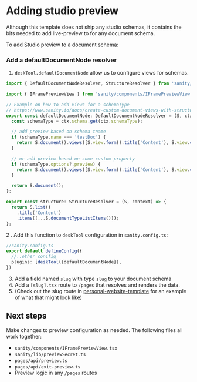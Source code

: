 # Adding studio preview

Although this template does not ship any studio schemas, it contains the bits needed to add live-preview to for any document schema.

To add Studio preview to a document schema:

### Add a defaultDocumentNode resolver

1. `deskTool.defaultDocumentNode` allow us to configure views for schemas.

```ts
import { DefaultDocumentNodeResolver, StructureResolver } from 'sanity/lib/exports/desk';

import { IFramePreviewView } from 'sanity/components/IFramePreviewView';

// Example on how to add views for a schemaType
// https://www.sanity.io/docs/create-custom-document-views-with-structure-builder
export const defaultDocumentNode: DefaultDocumentNodeResolver = (S, ctx) => {
  const schemaType = ctx.schema.get(ctx.schemaType);

  // add preview based on schema tname
  if (schemaType.name === 'testDoc') {
    return S.document().views([S.view.form().title('Content'), S.view.component(IFramePreviewView).title('Preview')]);
  }

  // or add preview based on some custom property
  if (schemaType.options?.preview) {
    return S.document().views([S.view.form().title('Content'), S.view.component(IFramePreviewView).title('Preview')]);
  }

  return S.document();
};

export const structure: StructureResolver = (S, context) => {
  return S.list()
    .title('Content')
    .items([...S.documentTypeListItems()]);
};
```

2 . Add this function to `deskTool` configuration in `sanity.config.ts`:

```ts
//sanity.config.ts
export default defineConfig({
  //..other conifig
  plugins: [deskTool({defaultDocumentNode}),
})
```

3. Add a field named `slug` with type `slug` to your document schema
4. Add a `[slug].tsx` route to `/pages` that resolves and renders the data.
5. (Check out the slug route in [personal-website-template](https://github.com/sanity-io/template-nextjs-personal-website/tree/main/pages/%5Bslug%5D.tsx) for an example of what that might look like)

## Next steps

Make changes to preview configuration as needed.
The following files all work together:

- `sanity/components/IFramePreviewView.tsx`
- `sanity/lib/previewSecret.ts`
- `pages/api/preview.ts`
- `pages/api/exit-preview.ts`
- Preview logic in any `/pages` routes
